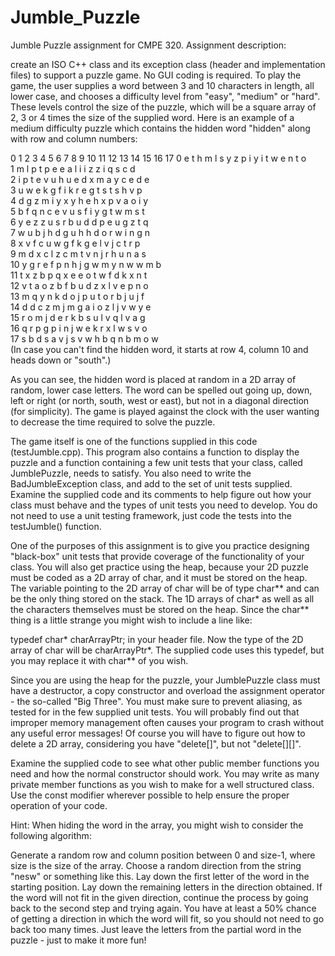 # Jumble_Puzzle
Jumble Puzzle assignment for CMPE 320. Assignment description:

create an ISO C++ class and its exception class (header and implementation files) to support a puzzle game. No GUI coding is required. To play the game, the user supplies a word between 3 and 10 characters in length, all lower case, and chooses a difficulty level from "easy", "medium" or "hard". These levels control the size of the puzzle, which will be a square array of 2, 3 or 4 times the size of the supplied word. Here is an example of a medium difficulty puzzle which contains the hidden word "hidden" along with row and column numbers:

   0  1  2  3  4  5  6  7  8  9 10 11 12 13 14 15 16 17 
 0 e  t  h  m  l  s  y  z  p  i  y  i  t  w  e  n  t  o  
 1 m  l  p  t  p  e  e  a  l  i  i  z  z  i  q  s  c  d  
 2 i  p  t  e  v  u  h  u  e  d  x  m  a  y  c  e  d  e  
 3 u  w  e  k  g  f  i  k  r  e  g  t  s  t  s  h  v  p  
 4 d  g  z  m  i  y  x  y  h  e  h  x  p  v  a  o  i  y  
 5 b  f  q  n  c  e  v  u  s  f  i  y  g  t  w  m  s  t  
 6 y  e  z  z  u  s  r  b  u  d  d  p  e  u  g  z  t  q  
 7 w  u  b  j  h  d  g  u  h  h  d  o  r  w  i  n  g  n  
 8 x  v  f  c  u  w  g  f  k  g  e  l  v  j  c  t  r  p  
 9 m  d  x  c  l  z  c  m  t  v  n  j  r  h  u  n  a  s  
10 y  g  r  e  f  p  n  h  j  g  w  m  y  n  w  w  m  b  
11 t  x  z  b  p  q  x  e  e  o  t  w  f  d  k  x  n  t  
12 v  t  a  o  z  b  f  b  u  d  z  x  l  v  e  p  n  o  
13 m  q  y  n  k  d  o  j  p  u  t  o  r  b  j  u  j  f  
14 d  d  c  z  m  j  m  g  a  i  o  z  l  j  v  w  y  e  
15 r  o  m  j  d  e  r  k  b  s  u  l  v  q  l  v  a  g  
16 q  r  p  g  p  i  n  j  w  e  k  r  x  l  w  s  v  o  
17 s  b  d  s  a  v  j  s  v  w  h  b  q  n  b  m  o  w  
(In case you can't find the hidden word, it starts at row 4, column 10 and heads down or "south".)

As you can see, the hidden word is placed at random in a 2D array of random, lower case letters. The word can be spelled out going up, down, left or right (or north, south, west or east), but not in a diagonal direction (for simplicity). The game is played against the clock with the user wanting to decrease the time required to solve the puzzle.

The game itself is one of the functions supplied in this code (testJumble.cpp). This program also contains a function to display the puzzle and a function containing a few unit tests that your class, called JumblePuzzle, needs to satisfy. You also need to write the BadJumbleException class, and add to the set of unit tests supplied. Examine the supplied code and its comments to help figure out how your class must behave and the types of unit tests you need to develop. You do not need to use a unit testing framework, just code the tests into the testJumble() function.

One of the purposes of this assignment is to give you practice designing "black-box" unit tests that provide coverage of the functionality of your class. You will also get practice using the heap, because your 2D puzzle must be coded as a 2D array of char, and it must be stored on the heap. The variable pointing to the 2D array of char will be of type char** and can be the only thing stored on the stack. The 1D arrays of char* as well as all the characters themselves must be stored on the heap. Since the char** thing is a little strange you might wish to include a line like:

typedef char* charArrayPtr;
in your header file. Now the type of the 2D array of char will be charArrayPtr*. The supplied code uses this typedef, but you may replace it with char** of you wish.

Since you are using the heap for the puzzle, your JumblePuzzle class must have a destructor, a copy constructor and overload the assignment operator - the so-called "Big Three". You must make sure to prevent aliasing, as tested for in the few supplied unit tests. You will probably find out that improper memory management often causes your program to crash without any useful error messages! Of course you will have to figure out how to delete a 2D array, considering you have "delete[]", but not "delete[][]".

Examine the supplied code to see what other public member functions you need and how the normal constructor should work. You may write as many private member functions as you wish to make for a well structured class. Use the const modifier wherever possible to help ensure the proper operation of your code.

Hint: When hiding the word in the array, you might wish to consider the following algorithm:

Generate a random row and column position between 0 and size-1, where size is the size of the array.
Choose a random direction from the string "nesw" or something like this.
Lay down the first letter of the word in the starting position.
Lay down the remaining letters in the direction obtained.
If the word will not fit in the given direction, continue the process by going back to the second step and trying again. You have at least a 50% chance of getting a direction in which the word will fit, so you should not need to go back too many times. Just leave the letters from the partial word in the puzzle - just to make it more fun!

